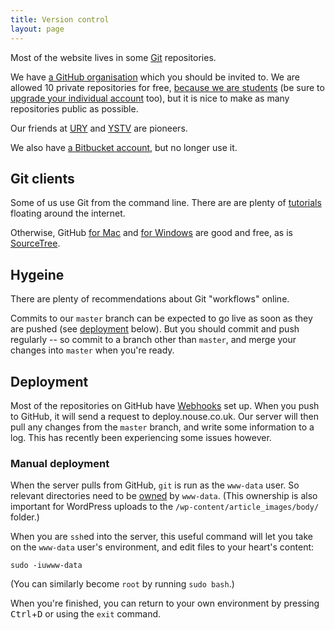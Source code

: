 ```yaml
---
title: Version control
layout: page
---
```


Most of the website lives in some [Git][git] repositories.

We have [a GitHub organisation][gh] which you should be invited to.
We are allowed 10 private repositories for free, [because we are students][gh-student] (be sure to [upgrade your individual account][gh-student-form] too), but it is nice to make as many repositories public as possible.

Our friends at [URY][ury] and [YSTV][ystv] are pioneers.

We also have [a Bitbucket account][bb], but no longer use it.

[git]: http://git-scm.com/ "A distributed version control system"
[gh]: https://github.com/yorknouse
[gh-student]: https://education.github.com/
[gh-student-form]: https://education.github.com/discount_requests/new
[ury]: https://github.com/universityradioyork
[ystv]: https://github.com/ystv
[bb]: https://bitbucket.org/yorknouse

## Git clients

Some of us use Git from the command line.
There are are plenty of [tutorials](https://try.github.io/) floating around the internet.

Otherwise, GitHub [for Mac](https://mac.github.com) and [for Windows](https://windows.github.com) are good and free, as is [SourceTree](http://www.sourcetreeapp.com/).

## Hygeine

There are plenty of recommendations about Git "workflows" online.

Commits to our `master` branch can be expected to go live as soon as they are pushed (see [deployment](#deployment) below).
But you should commit and push regularly -- so commit to a branch other than `master`, and merge your changes into `master` when you're ready.

## Deployment

Most of the repositories on GitHub have [Webhooks][webhooks] set up.
When you push to GitHub, it will send a request to deploy.nouse.co.uk.
Our server will then pull any changes from the `master` branch, and write some information to a log.  This has recently been experiencing some issues however.

### Manual deployment

When the server pulls from GitHub, `git` is run as the `www-data` user.
So relevant directories need to be [owned][chown] by `www-data`.
(This ownership is also important for WordPress uploads to the `/wp-content/article_images/body/` folder.)

When you are `ssh`ed into the server, this useful command will let you take on the `www-data` user's environment, and edit files to your heart's content:

    sudo -iuwww-data

(You can similarly become `root` by running `sudo bash`.)

When you're finished, you can return to your own environment by pressing <kbd>Ctrl</kbd>+<kbd>D</kbd> or using the `exit` command.

[webhooks]: https://developer.github.com/webhooks/
[chown]: http://en.wikipedia.org/wiki/Chown
